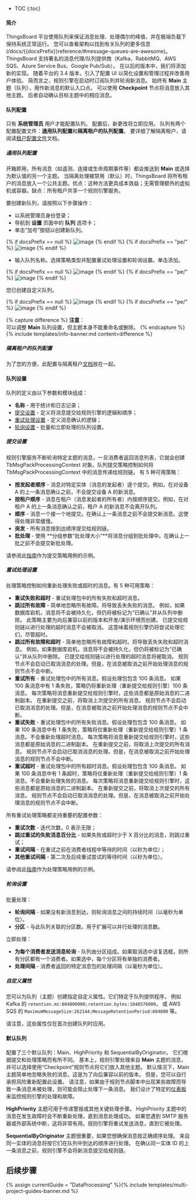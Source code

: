 * TOC
{:toc}

#### 简介

ThingsBoard 平台使用队列来保证消息处理、处理偶尔的峰值，并在极端负载下保持系统正常运行。
您可以查看架构以找到有关队列的更多信息(/docs/{{docsPrefix}}reference/#message-queues-are-awesome)。
ThingsBoard 支持著名的消息代理/队列提供商（Kafka、RabbitMQ、AWS SQS、Azure Service Bus、Google Pub/Sub）。
在以后的版本中，我们将添加新的实现。
随着平台的 3.4 版本，引入了配置 UI 以简化设置和管理过程并改善用户体验。
简而言之，规则引擎在启动时订阅队列并轮询新消息。
始终有 **Main** 主题（队列），用作新消息的默认入口点。
可以使用 **Checkpoint** 节点将消息放入其他主题。
后者自动确认目标主题中的相应消息。

#### 队列配置

只有 **系统管理员** 用户才能配置队列。
配置后，新更改将立即应用。
队列有两个配置配置文件：**通用队列配置**和**隔离租户的队列配置**。
要详细了解隔离租户，请阅读[租户配置文件](/docs/{{docsPrefix}}user-guide/tenant-profiles/#processing-in-isolated-thingsboard-rule-engine-queues)文档。

##### 通用队列配置

开箱即用，所有消息（如遥测、连接或生命周期事件等）都会推送到 **Main** 或选择为默认值的另一个主题。
当隔离处理被禁用（默认）时，ThingsBoard 将所有租户的消息放入一个公共主题。优点：这种方法更具成本效益；无需管理额外的虚拟机或容器。缺点：所有租户共享一个规则引擎服务。

要创建新队列，请按照以下步骤操作：
- 以系统管理员身份登录；
- 导航到 **设置** 页面中的 **队列** 选项卡；
- 单击“加号”按钮以创建新队列。

{% if docsPrefix == null %}
![image](/images/user-guide/queues/add-queue-1-ce.png)
{% endif %}
{% if docsPrefix == "pe/" %}
![image](/images/user-guide/queues/add-queue-1-pe.png)
{% endif %}

- 输入队列名称。选择策略类型并配置重试处理设置和轮询设置。单击添加。

{% if docsPrefix == null %}
![image](/images/user-guide/queues/add-queue-2-ce.png)
{% endif %}
{% if docsPrefix == "pe/" %}
![image](/images/user-guide/queues/add-queue-2-pe.png)
{% endif %}

您已创建自定义队列。

{% if docsPrefix == null %}
![image](/images/user-guide/queues/add-queue-3-ce.png)
{% endif %}
{% if docsPrefix == "pe/" %}
![image](/images/user-guide/queues/add-queue-3-pe.png)
{% endif %}

{% capture difference %}
**注意**：
<br>
可以调整 **Main** 队列设置，但主题本身不能重命名或删除。
{% endcapture %}
{% include templates/info-banner.md content=difference %}

##### 隔离租户的队列配置

为了您的方便，此配置与隔离租户[文档](/docs/{{docsPrefix}}user-guide/tenant-profiles/#queue-configuration-for-isolated-tenants)放在一起。

#### 队列设置

队列的定义由以下参数和模块组成：

* **名称** - 用于统计和日志记录；
* [提交设置](/docs/{{docsPrefix}}user-guide/rule-engine-2-5/queues/#submit-settings) - 定义将消息提交给规则引擎的逻辑和顺序；
* [重试处理设置](/docs/{{docsPrefix}}user-guide/rule-engine-2-5/queues/#retries-processing-settings) - 定义消息确认的逻辑；
* [轮询设置](/docs/{{docsPrefix}}user-guide/rule-engine-2-5/queues/#polling-settings) - 批量和立即处理的队列设置。

##### 提交设置

规则引擎服务不断轮询特定主题的消息，一旦消费者返回消息列表，它就会创建 TbMsgPackProcessingContext 对象。队列提交策略控制如何将 TbMsgPackProcessingContext 中的消息传递给规则链。
有 5 种可用策略：

* **按发起者顺序** - 消息对特定实体（消息的发起者）逐个提交。例如，在对设备 A 的上一条消息确认之前，不会提交设备 A 的新消息。
* **按租户顺序** - 消息在租户（消息发起者的所有者）内按顺序提交。例如，在对租户 A 的上一条消息确认之前，租户 A 的新消息不会离开队列。
* **顺序** - 消息一个接一个地提交。在确认上一条消息之前不会提交新消息。这使得处理非常缓慢。
* **突发** - 所有消息按到达顺序提交给规则链。
* **批处理** - 使用 **分组参数“批处理大小”**将消息分组到批处理中。在确认上一批之前不会提交新批处理。

请参阅此[指南](/docs/{{docsPrefix}}user-guide/rule-engine-2-5/tutorials/queues-for-synchronization/)作为提交策略用例的示例。

##### 重试处理设置

处理策略控制如何重新处理失败或超时的消息。有 5 种可用策略：

* **重试失败和超时** - 重试处理包中的所有失败和超时消息。
* **跳过所有故障** - 简单地忽略所有故障。将导致丢失失败的消息。
例如，如果数据库宕机，消息将不会被持久化，但仍将被标记为“已确认”并从队列中删除。
此策略主要为向后兼容以前的版本和开发/演示环境而创建。
已提交给规则链以进行处理的超时消息不会被取消。
这意味着规则引擎仍将尝试处理它们，尽管超时。
* **跳过所有故障和超时** - 简单地忽略所有故障和超时。将导致丢失失败和超时消息。
例如，如果数据库宕机，消息将不会被持久化，但仍将被标记为“已确认”并从队列中删除。
已提交给规则链以进行处理的超时消息将被取消。
规则节点不会启动已取消消息的处理。但是，在消息被取消之前开始处理消息的规则节点不会中断。
* **重试所有** - 重试处理包中的所有消息。假设处理包包含 100 条消息。
如果 100 条消息中有 1 条失败，策略仍将重新处理（重新提交给规则引擎）100 条消息。
每次策略将消息重新提交给规则引擎时，这些消息都是原始消息的二进制副本。
在重新提交之前，将取消上次提交的所有消息。
规则节点不会启动已取消消息的处理。但是，在消息被取消之前开始处理消息的规则节点不会中断。
* **重试失败** - 重试处理包中的所有失败消息。假设处理包包含 100 条消息。
如果 100 条消息中有 1 条失败，策略将仅重新处理（重新提交给规则引擎）1 条消息。不会重新处理超时消息。
每次策略将消息重新提交给规则引擎时，这些消息都是原始消息的二进制副本。
在重新提交之前，将取消上次提交的所有消息。
规则节点不会启动已取消消息的处理。但是，在消息被取消之前开始处理消息的规则节点不会中断。
* **重试超时** - 重试处理包中的所有超时消息。假设处理包包含 100 条消息。
如果 100 条消息中有 1 条超时，策略将仅重新处理（重新提交给规则引擎）1 条消息。不会重新处理失败的消息。
每次策略将消息重新提交给规则引擎时，这些消息都是原始消息的二进制副本。
在重新提交之前，将取消上次提交的所有消息。
规则节点不会启动已取消消息的处理。但是，在消息被取消之前开始处理消息的规则节点不会中断。

所有重试处理策略都支持重要的配置参数：

* **重试次数** - 迭代次数，0 表示无限；
* **跳过重试的失败消息百分比** - 如果失败或超时少于 X 百分比的消息，则跳过重试；
* **重试间隔** - 在重试之前在消费者线程中等待的时间（以秒为单位）；
* **其他重试间隔** - 第二次及后续重试尝试的等待时间（以秒为单位）。

请参阅此[指南](/docs/{{docsPrefix}}user-guide/rule-engine-2-5/tutorials/queues-for-message-reprocessing/)作为处理策略用例的示例。

##### 轮询设置

批量处理：
* **轮询间隔** - 如果没有新消息到达，则轮询消息之间的持续时间（以毫秒为单位）。
* **分区** - 与此队列关联的分区数。用于扩展可以并行处理的消息数。

立即处理：
* **为每个消费者发送消息轮询** - 队列由分区组成。如果取消选中该复选框，则所有分区都有一个消费者。如果选中，每个分区将有单独的消费者。
* **处理间隔** - 消费者返回的特定消息包的处理间隔（以毫秒为单位）。

##### 自定义属性

您可以为队列（主题）创建指定自定义属性。它们特定于队列提供程序，
例如 Kafka 的 `retention.ms:604800000;retention.bytes:1048576000`，
或 AWS SQS 的 `MaximumMessageSize:262144;MessageRetentionPeriod:604800` 等。

请注意，这些属性仅在首次创建队列时应用。

#### 默认队列

配置了三个默认队列：Main、HighPriority 和 SequentialByOriginator。
它们根据提交和处理策略而有所不同。
基本上，规则引擎处理来自 **Main** 主题的消息，并可以选择使用“Checkpoint”规则节点将它们放入其他主题。
默认情况下，Main 主题简单地忽略失败的消息。这是为了向后兼容以前的版本。
但是，您可以自行承担风险重新配置此设置。
请注意，如果由于规则节点脚本中出现某些故障而导致一条消息未被处理，则可能会阻止处理下一条消息。
我们设计了特定的[仪表板](/docs/{{docsPrefix}}user-guide/rule-engine-2-0/overview/#rule-engine-statistics)来监控规则引擎的处理和故障。

**HighPriority** 主题可用于传递警报或其他关键处理步骤。
HighPriority 主题中的消息在发生故障时会不断重新处理，直到消息处理成功。
如果您遇到 SMTP 服务器或外部系统中断，这将非常有用。规则引擎将重试发送消息，直到它被处理。

**SequentialByOriginator** 主题很重要，如果您想确保消息按正确顺序处理。
来自同一实体的消息将按它们在队列中到达的顺序进行处理。
在确认同一实体 ID 的上一条消息之前，规则引擎不会将新消息提交给规则链。

## 后续步骤

{% assign currentGuide = "DataProcessing" %}{% include templates/multi-project-guides-banner.md %}